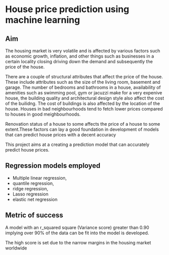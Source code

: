 # House price prediction using machine learning

## Aim

The housing market is very volatile and is affected by various factors such as economic growth, inflation, and other things such as businesses in a certain locality
closing driving down the demand and subsequently the price of the house.

There are a couple of structural attributes that affect the price of the house. These include attributes such as the size of the living room, basement and garage. The
number of bedrooms and bathrooms in a house, availability of amenities such as swimming pool, gym or jacuzzi make for a very expenive house, the building quality and
architectural design style also affect the cost of the builidng. The cost of buildings is also affected by the location of the house. Houses in bad neighbourhoods tend
to fetch lower prices compared to houses in good meighbourhoods.

Renovation status of a house to some affects the price of a house to some extent.These factors can lay a good foundation in development of models that can predict
house prices with a decent accuracy

This project aims at a creating a prediction model that can accurately predict house prices. 

## Regression models employed
- Multiple linear regression, 
- quantile regression, 
- ridge regression, 
- Lasso regression 
- elastic net regression 

## Metric of success
A model with an r_squared square (Variance score) greater than 0.90 implying over 90% of the data can be fit into the model is developed.

The high score is set due to the narrow margins in the housing market worldwide


